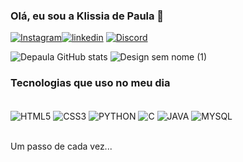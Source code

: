 ### Olá, eu sou a Klissia de Paula 🍒
[![Instagram](https://img.shields.io/badge/Instagram-E4405F?style=for-the-badge&logo=instagram&logoColor=white)](https://instagram.com/depaula_off?igshid=MzNlNGNkZWQ4Mg==)[![linkedin](https://img.shields.io/badge/LinkedIn-0077B5?style=for-the-badge&logo=linkedin&logoColor=white)](https://www.linkedin.com/in/klissia-de-paula-227903231/) [![Discord](https://img.shields.io/badge/Discord-7289DA?style=for-the-badge&logo=discord&logoColor=white)](https://discord.gg/UmwgHFmp) 

![Depaula GitHub stats](https://github-readme-stats.vercel.app/api?username=Klissiadepaula&show_icons=true&theme=radical) 
![Design sem nome (1)](https://github.com/Klissiadepaula/Klissiadepaula/assets/122408810/037fcf05-6dd8-43c0-92e7-e4069fd13897)


### Tecnologias que uso no meu dia

<div style="display: inline_block"><br/>
  <img align="center" alt="HTML5" src="https://img.shields.io/badge/HTML5-E34F26?style=for-the-badge&logo=html5&logoColor=white"/>
  <img align="center" alt="CSS3" src="https://img.shields.io/badge/CSS3-1572B6?style=for-the-badge&logo=css3&logoColor=white"/>
  <img align="center" alt="PYTHON" src="https://img.shields.io/badge/Python-3776AB?style=for-the-badge&logo=python&logoColor=white "/>
  <img align="center" alt="C" src="https://img.shields.io/badge/C-00599C?style=for-the-badge&logo=c&logoColor=white"/>
  <img align="center" alt="JAVA" src="https://img.shields.io/badge/Java-ED8B00?style=for-the-badge&logo=openjdk&logoColor=white"/>
  <img align="center" alt="MYSQL " src="https://img.shields.io/badge/MySQL-00000F?style=for-the-badge&logo=mysql&logoColor=white"/>
  </div></br>
 
 Um passo de cada vez...
  
